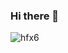 ### Hi there 👋
<p><img align="center" src="https://github-readme-stats.vercel.app/api/top-langs?username=hfx6&show_icons=true&locale=en&layout=compact" alt="hfx6" /></p>
<!--
**HFx6/HFx6** is a ✨ _special_ ✨ repository because its `README.md` (this file) appears on your GitHub profile.

Here are some ideas to get you started:

- 🔭 I’m currently working on ...
- 🌱 I’m currently learning ...
- 👯 I’m looking to collaborate on ...
- 🤔 I’m looking for help with ...
- 💬 Ask me about ...
- 📫 How to reach me: ...
- 😄 Pronouns: ...
- ⚡ Fun fact: ...
-->
